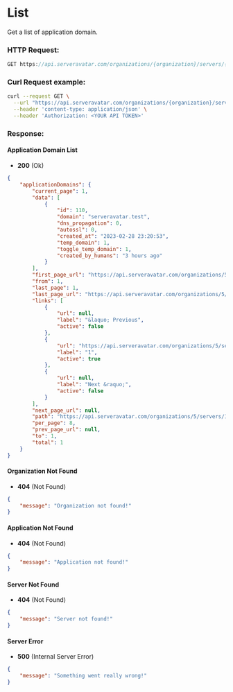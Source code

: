 # List

Get a list of application domain.

### HTTP Request:

```js
GET https://api.serveravatar.com/organizations/{organization}/servers/{server}/applications/{application}/application-domains
```

### Curl Request example:

```sh
curl --request GET \
  --url "https://api.serveravatar.com/organizations/{organization}/servers/{server}/applications/{application}/application-domains" \
  --header 'content-type: application/json' \
  --header 'Authorization: <YOUR API TOKEN>'
```

### Response:

#### Application Domain List
- __200__ (Ok)

``` json
{
    "applicationDomains": {
        "current_page": 1,
        "data": [
            {
                "id": 110,
                "domain": "serveravatar.test",
                "dns_propagation": 0,
                "autossl": 0,
                "created_at": "2023-02-28 23:20:53",
                "temp_domain": 1,
                "toggle_temp_domain": 1,
                "created_by_humans": "3 hours ago"
            }
        ],
        "first_page_url": "https://api.serveravatar.com/organizations/5/servers/15/applications/92/application-domains?page=1",
        "from": 1,
        "last_page": 1,
        "last_page_url": "https://api.serveravatar.com/organizations/5/servers/15/applications/92/application-domains?page=1",
        "links": [
            {
                "url": null,
                "label": "&laquo; Previous",
                "active": false
            },
            {
                "url": "https://api.serveravatar.com/organizations/5/servers/15/applications/92/application-domains?page=1",
                "label": "1",
                "active": true
            },
            {
                "url": null,
                "label": "Next &raquo;",
                "active": false
            }
        ],
        "next_page_url": null,
        "path": "https://api.serveravatar.com/organizations/5/servers/15/applications/92/application-domains",
        "per_page": 8,
        "prev_page_url": null,
        "to": 1,
        "total": 1
    }
}
```

#### Organization Not Found
- __404__ (Not Found)

```json
{
    "message": "Organization not found!"
}
```

#### Application Not Found
- __404__ (Not Found)

```json
{
    "message": "Application not found!"
}
```

#### Server Not Found
- __404__ (Not Found)

```json
{
    "message": "Server not found!"
}
```

#### Server Error
- __500__ (Internal Server Error)

```json
{
    "message": "Something went really wrong!"
}
```